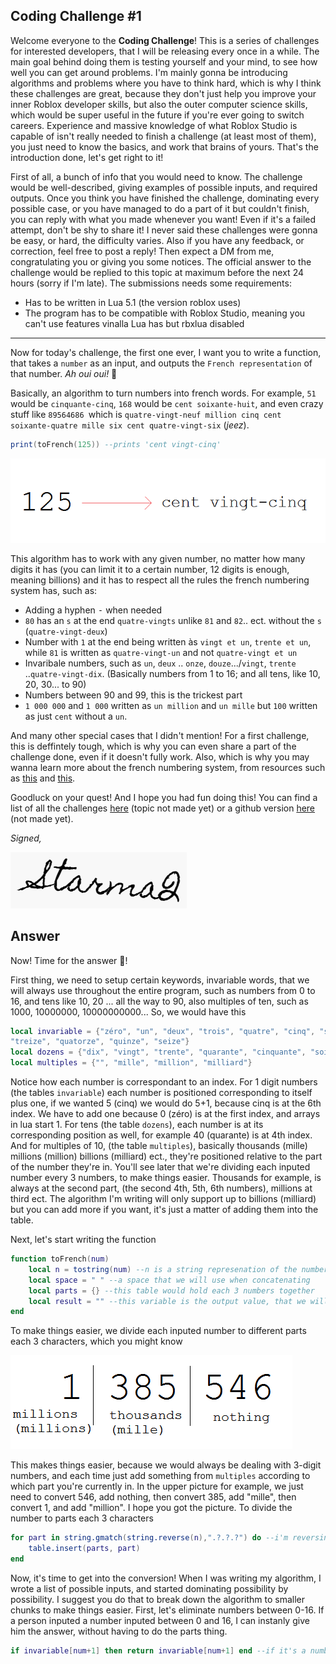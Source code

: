 Coding Challenge #1
--
Welcome everyone to the **Coding Challenge**! This is a series of challenges for interested developers, that I will be releasing every once in a while. The main goal behind doing them is testing yourself and your mind, to see how well you can get around problems. I'm mainly gonna be introducing algorithms and problems where you have to think hard, which is why I think these challenges are great, because they don't just help you improve your inner Roblox developer skills, but also the outer computer science skills, which would be super useful in the future if you're ever going to switch careers. Experience and massive knowledge of what Roblox Studio is capable of isn't really needed to finish a challenge (at least most of them), you just need to know the basics, and work that brains of yours. That's the introduction done, let's get right to it!

First of all, a bunch of info that you would need to know. The challenge would be well-described, giving examples of possible inputs, and required outputs. Once you think you have finished the challenge, dominating every possible case, or you have managed to do a part of it but couldn't finish, you can reply with what you made whenever you want! Even if it's a failed attempt, don't be shy to share it! I never said these challenges were gonna be easy, or hard, the difficulty varies. Also if you have any feedback, or correction, feel free to post a reply! Then expect a DM from me, congratulating you or giving you some notices. The official answer to the challenge would be replied to this topic at maximum before the next 24 hours (sorry if I'm late). The submissions needs some requirements:
* Has to be written in Lua 5.1 (the version roblox uses)
* The program has to be compatible with Roblox Studio, meaning you can't use features vinalla Lua has but rbxlua disabled

****
Now for today's challenge, the first one ever, I want you to write a function, that takes a `number` as an input, and outputs the `French representation` of that number. *Ah oui oui!* :croissant:

Basically, an algorithm to turn numbers into french words. For example, `51` would be `cinquante-cinq`, `168` would be `cent soixante-huit`, and even crazy stuff like `89564686 `which is `quatre-vingt-neuf million cinq cent soixante-quatre mille six cent quatre-vingt-six` (*jeez*).

```lua
print(toFrench(125)) --prints 'cent vingt-cinq'
```

![](https://github.com/StarmaQ/garbage/blob/master/codingchallenges/Imgs/codingchallenge1-1.png) 

This algorithm has to work with any given number, no matter how many digits it has (you can limit it to a certain number, 12 digits is enough, meaning billions) and it has to respect all the rules the french numbering system has, such as:
* Adding a hyphen <kbd>-</kbd> when needed
* `80` has an `s` at the end `quatre-vingts` unlike `81` and `82`.. ect. without the `s` (`quatre-vingt-deux`)
* Number with `1` at the end being written às `vingt et un`, `trente et un`, while `81` is written as `quatre-vingt-un` and not  `quatre-vingt et un`
* Invaribale numbers, such as `un`, `deux` .. `onze`, `douze`.../`vingt`, `trente` ..`quatre-vingt-dix`. (Basically numbers from 1 to 16; and all tens, like 10, 20, 30... to 90)
* Numbers between 90 and 99, this is the trickest part
* `1 000 000` and `1 000` written as `un million` and `un mille` but `100` written as just `cent` without a `un`.

And many other special cases that I didn't mention! For a first challenge, this is deffintely tough, which is why you can even share a part of the challenge done, even if it doesn't fully work. Also, which is why you may wanna learn more about the french numbering system, from resources such as [this](https://www.talkinfrench.com/french-numbers/) and [this](https://www.youtube.com/watch?v=WM1FFhaWj9w&feature=emb_title).

Goodluck on your quest! And I hope you had fun doing this! You can find a list of all the challenges [here](http://) (topic not made yet) or a github version [here](http://) (not made yet).

   *Signed,*
   
   
  ![](https://github.com/StarmaQ/garbage/blob/master/codingchallenges/Imgs/codingchallenge1-2.png)




Answer
--


Now! Time for the answer :trumpet:!

First thing, we need to setup certain keywords, invariable words, that we will always use throughout the entire program, such as numbers from 0 to 16, and tens like 10, 20 ... all the way to 90, also multiples of ten, such as 1000, 10000000, 10000000000...
So, we would have this
```lua
local invariable = {"zéro", "un", "deux", "trois", "quatre", "cinq", "six", "sept", "huit", "neuf", "dix", "onze", "douze",
"treize", "quatorze", "quinze", "seize"}
local dozens = {"dix", "vingt", "trente", "quarante", "cinquante", "soixante", "soixante-dix", "quatre-vingt"}
local multiples = {"", "mille", "million", "milliard"}
```
Notice how each number is correspondant to an index. For 1 digit numbers (the tables `invariable`) each number is positioned corresponding to itself plus one, if we wanted 5 (cinq) we would do 5+1, because cinq is at the 6th index. We have to add one because 0 (zéro) is at the first index, and arrays in lua start 1. For tens (the table `dozens`), each number is at its corresponding position as well, for example 40 (quarante) is at 4th index. And for multiples of 10, (the table `multiples`), basically thousands (mille) millions (million) billions (milliard) ect., they're positioned relative to the part of the number they're in. You'll see later that we're dividing each inputed number every 3 numbers, to make things easier. Thousands for example, is always at the second part, (the second 4th, 5th, 6th numbers), millions at third ect. The algorithm I'm writing will only support up to billions (milliard) but you can add more if you want, it's just a matter of adding them into the table.

Next, let's start writing the function
```lua
function toFrench(num)
	local n = tostring(num) --n is a string represenation of the number, which we would use a lot
	local space = " " --a space that we will use when concatenating
 	local parts = {} --this table would hold each 3 numbers together
	local result = "" --this variable is the output value, that we will constanly change
end
```

To make things easier, we divide each inputed number to different parts each 3 characters, which you might know

![](https://github.com/StarmaQ/garbage/blob/master/codingchallenges/Imgs/codingchallenge1-3.png)

This makes things easier, because we would always be dealing with 3-digit numbers, and each time just add something from `multiples` according to which part you're currently in. In the upper picture for example, we just need to convert 546, add nothing, then convert 385, add "mille", then convert 1, and add "million". I hope you got the picture.
To divide the number to parts each 3 characters
```lua
for part in string.gmatch(string.reverse(n),".?.?.?") do --i'm reversing the string for a reason i'll explain later
    table.insert(parts, part)
end
```
Now, it's time to get into the conversion! When I was writing my algorithm, I wrote a list of possible inputs, and started dominating possibility by possibility. I suggest you do that to break down the algorithm to smaller chunks to make things easier.
First, let's eliminate numbers between 0-16. If a person inputed a number inputed between 0 and 16, I can instanly give him the answer, without having to do the parts thing.
```lua
if invariable[num+1] then return invariable[num+1] end --if it's a number between 0 and 16 (the invariable ones), return what's in that number + 1
```
















